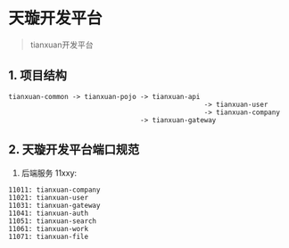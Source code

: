 # 天璇开发平台

> tianxuan开发平台

## 1. 项目结构
```
tianxuan-common -> tianxuan-pojo -> tianxuan-api 
                                                 -> tianxuan-user
                                                 -> tianxuan-company       
                                 -> tianxuan-gateway                
```

## 2. 天璇开发平台端口规范

1. 后端服务 11xxy:
```
11011: tianxuan-company
11021: tianxuan-user
11031: tianxuan-gateway
11041: tianxuan-auth
11051: tianxuan-search
11061: tianxuan-work
11071: tianxuan-file
```